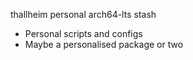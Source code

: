 thallheim personal arch64-lts stash
- Personal scripts and configs
- Maybe a personalised package or two
<!---
thallheim/thallheim is a ✨ special ✨ repository because its `README.md` (this file) appears on your GitHub profile.
You can click the Preview link to take a look at your changes.
--->
